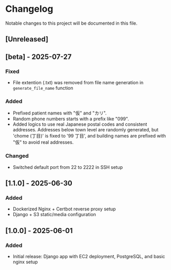 # Changelog

Notable changes to this project will be documented in this file.

## [Unreleased]

## [beta] - 2025-07-27

### Fixed

- File extention (.txt) was removed from file name generation in `generate_file_name` function

### Added

- Prefixed patient names with "仮" and "カリ".
- Random phone numbers starts with a prefix like "099".
- Added logics to use real Japanese postal codes and consistent addresses. Addresses below town level are randomly generated, but 'chome (丁目)' is fixed to '99 丁目', and building names are prefixed with "仮" to avoid real addresses.

### Changed

- Switched default port from 22 to 2222 in SSH setup

## [1.1.0] - 2025-06-30

### Added

- Dockerized Nginx + Certbot reverse proxy setup
- Django + S3 static/media configuration

## [1.0.0] - 2025-06-01

### Added

- Initial release: Django app with EC2 deployment, PostgreSQL, and basic nginx setup
